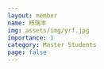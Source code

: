 ```yaml
---
layout: member
name: 杨瑞丰
img: assets/img/yrf.jpg
importance: 1
category: Master Students
page: false
---
```



